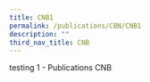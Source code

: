 ```yaml
---
title: CNB1
permalink: /publications/CBN/CNB1
description: ""
third_nav_title: CNB
---
```


testing 1 - Publications CNB
